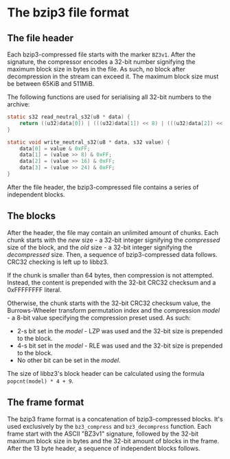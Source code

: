 
# The bzip3 file format

## The file header

Each bzip3-compressed file starts with the marker `BZ3v1`. After the signature, the compressor encodes a 32-bit number signifying the maximum block size in bytes in the file. As such, no block after decompression in the stream can exceed it. The maximum block size must be between 65KiB and 511MiB.

The following functions are used for serialising all 32-bit numbers to the archive:

```c
static s32 read_neutral_s32(u8 * data) {
    return ((u32)data[0]) | (((u32)data[1]) << 8) | (((u32)data[2]) << 16) | (((u32)data[3]) << 24);
}

static void write_neutral_s32(u8 * data, s32 value) {
    data[0] = value & 0xFF;
    data[1] = (value >> 8) & 0xFF;
    data[2] = (value >> 16) & 0xFF;
    data[3] = (value >> 24) & 0xFF;
}
```

After the file header, the bzip3-compressed file contains a series of independent blocks.

## The blocks

After the header, the file may contain an unlimited amount of chunks. Each chunk starts with the _new_ size - a 32-bit integer signifying the _compressed_ size of the block, and the _old_ size - a 32-bit integer signifying the _decompressed_ size. Then, a sequence of bzip3-compressed data follows. CRC32 checking is left up to libbz3.

If the chunk is smaller than 64 bytes, then compression is not attempted. Instead, the content is prepended with the 32-bit CRC32 checksum and a 0xFFFFFFFF literal.

Otherwise, the chunk starts with the 32-bit CRC32 checksum value, the Burrows-Wheeler transform permutation index and the compression _model_ - a 8-bit value specifying the compression preset used. As such:

- 2-s bit set in the _model_ - LZP was used and the 32-bit size is prepended to the block.
- 4-s bit set in the _model_ - RLE was used and the 32-bit size is prepended to the block.
- No other bit can be set in the _model_.

The size of libbz3's block header can be calculated using the formula `popcnt(model) * 4 + 9`.

## The frame format

The bzip3 frame format is a concatenation of bzip3-compressed blocks. It's used exclusively by the `bz3_compress` and `bz3_decompress` function. Each frame start with the ASCII "BZ3v1" signature, followed by the 32-bit maximum block size in bytes and the 32-bit amount of blocks in the frame. After the 13 byte header, a sequence of independent blocks follows.
